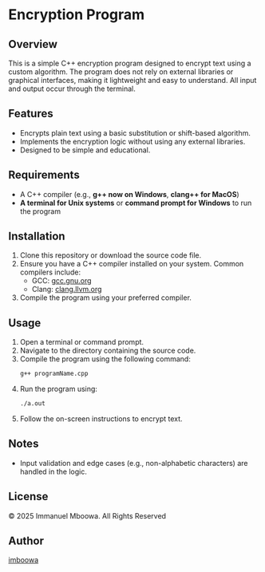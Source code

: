# Encryption Program

## Overview
This is a simple C++ encryption program designed to encrypt text using a custom algorithm. The program does not rely on external libraries or graphical interfaces, making it lightweight and easy to understand. All input and output occur through the terminal.

## Features
- Encrypts plain text using a basic substitution or shift-based algorithm.
- Implements the encryption logic without using any external libraries.
- Designed to be simple and educational.

## Requirements
- A C++ compiler (e.g., **g++ now on Windows**, **clang++ for MacOS**)
- **A terminal for Unix systems** or **command prompt for Windows** to run the program

## Installation
1. Clone this repository or download the source code file.
2. Ensure you have a C++ compiler installed on your system. Common compilers include:
   - GCC: [gcc.gnu.org](https://gcc.gnu.org/)
   - Clang: [clang.llvm.org](https://clang.llvm.org/)
3. Compile the program using your preferred compiler.

## Usage
1. Open a terminal or command prompt.
2. Navigate to the directory containing the source code.
3. Compile the program using the following command:
   ```bash
   g++ programName.cpp
   ```
4. Run the program using:
   ```bash
   ./a.out
   ```
5. Follow the on-screen instructions to encrypt text.


## Notes
- Input validation and edge cases (e.g., non-alphabetic characters) are handled in the logic.

## License
© 2025 Immanuel Mboowa. All Rights Reserved

## Author
[imboowa](https://github.com/imboowa)


